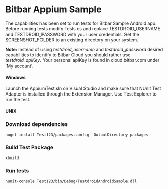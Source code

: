 # Bitbar Appium Sample


The capabilities has been set to run tests for Bitbar Sample Android
app. Before running tests modify Tests.cs and
 replace
TESTDROID_USERNAME and TESTDROID_PASSWORD with your user
credentials. Set the SCREENSHOT_FOLDER to an existing directory on
your system.

**Note:** Instead of using *testdroid_username* and
  *testdroid_password* desired capabilities to identify to Bitbar
  Cloud you should rather use *testdroid_apiKey*. Your personal apiKey is
  found in cloud.bitbar.com under 'My account'.


#### Windows

Launch the AppiumTest.sln on Visual Studio and make sure that NUnit Test Adapter is installed through the Extension Manager. Use Test Explorer to run the test.

#### UNIX

### Download dependencies

`nuget install Test123/packages.config -OutputDirectory packages`

### Build Test Package

`xbuild`

### Run tests
`nunit-console Test123/bin/Debug/TestdroidAndroidSample.dll`
